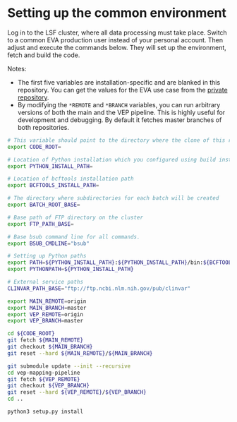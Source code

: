 # Setting up the common environment

Log in to the LSF cluster, where all data processing must take place. Switch to a common EVA production user instead of your personal account. Then adjust and execute the commands below. They will set up the environment, fetch and build the code.

Notes:
* The first five variables are installation-specific and are blanked in this repository. You can get the values for the EVA use case from the [private repository](https://github.com/EBIvariation/configuration/blob/master/open-targets-configuration.md).
* By modifying the `*REMOTE` and `*BRANCH` variables, you can run arbitrary versions of both the main and the VEP pipeline. This is highly useful for development and debugging. By default it fetches master branches of both repositories.

```bash
# This variable should point to the directory where the clone of this repository is located on the cluster
export CODE_ROOT=

# Location of Python installation which you configured using build instructions
export PYTHON_INSTALL_PATH=

# Location of bcftools installation path
export BCFTOOLS_INSTALL_PATH=

# The directory where subdirectories for each batch will be created
export BATCH_ROOT_BASE=

# Base path of FTP directory on the cluster
export FTP_PATH_BASE=

# Base bsub command line for all commands.
export BSUB_CMDLINE="bsub"

# Setting up Python paths
export PATH=${PYTHON_INSTALL_PATH}:${PYTHON_INSTALL_PATH}/bin:${BCFTOOLS_INSTALL_PATH}:$PATH
export PYTHONPATH=${PYTHON_INSTALL_PATH}

# External service paths
CLINVAR_PATH_BASE="ftp://ftp.ncbi.nlm.nih.gov/pub/clinvar"

export MAIN_REMOTE=origin
export MAIN_BRANCH=master
export VEP_REMOTE=origin
export VEP_BRANCH=master

cd ${CODE_ROOT}
git fetch ${MAIN_REMOTE}
git checkout ${MAIN_BRANCH}
git reset --hard ${MAIN_REMOTE}/${MAIN_BRANCH}

git submodule update --init --recursive
cd vep-mapping-pipeline
git fetch ${VEP_REMOTE}
git checkout ${VEP_BRANCH}
git reset --hard ${VEP_REMOTE}/${VEP_BRANCH}
cd ..

python3 setup.py install
```
